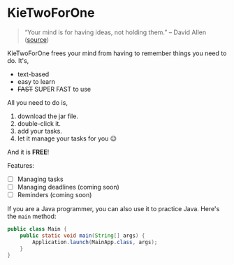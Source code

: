 # KieTwoForOne

> “Your mind is for having ideas, not holding them.” – David Allen ([source](https://www.zen-tools.net/getting-things-done.html))

KieTwoForOne frees your mind from having to remember things you need to do. It's,

- text-based
- easy to learn
- ~~FAST~~ SUPER FAST to use

All you need to do is,

1. download the jar file.
2. double-click it.
3. add your tasks.
4. let it manage your tasks for you 😉

And it is **FREE**!

Features:
- [ ] Managing tasks
- [ ] Managing deadlines (coming soon)
- [ ] Reminders (coming soon) 

If you are a Java programmer, you can also use it to practice Java. Here's the `main` method:

```Java
public class Main {
    public static void main(String[] args) {
        Application.launch(MainApp.class, args);
    }
}
```



